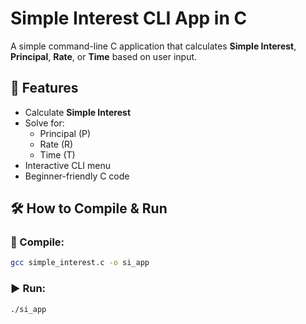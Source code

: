 # Simple Interest CLI App in C

A simple command-line C application that calculates **Simple Interest**, **Principal**, **Rate**, or **Time** based on user input.

## 🧮 Features

- Calculate **Simple Interest**
- Solve for:
  - Principal (P)
  - Rate (R)
  - Time (T)
- Interactive CLI menu
- Beginner-friendly C code

## 🛠️ How to Compile & Run

### 🔧 Compile:

```bash
gcc simple_interest.c -o si_app
```

### ▶️ Run:

```bash
./si_app
```

